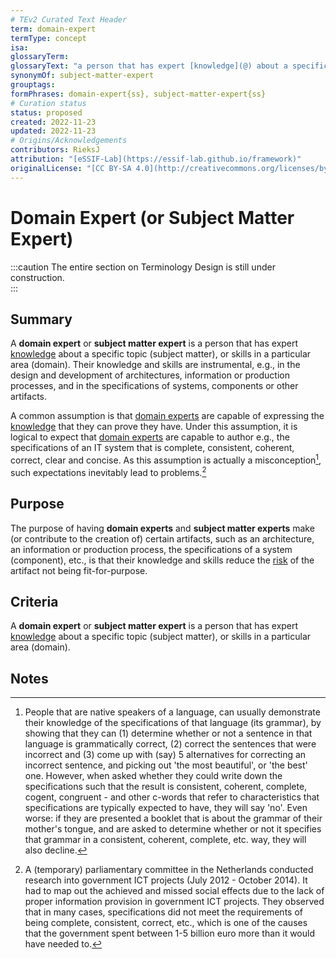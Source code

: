 ```yaml
---
# TEv2 Curated Text Header
term: domain-expert
termType: concept
isa:
glossaryTerm:
glossaryText: "a person that has expert [knowledge](@) about a specific topic (subject matter), or skills in a particular area (domain)."
synonymOf: subject-matter-expert
grouptags:
formPhrases: domain-expert{ss}, subject-matter-expert{ss}
# Curation status
status: proposed
created: 2022-11-23
updated: 2022-11-23
# Origins/Acknowledgements
contributors: RieksJ
attribution: "[eSSIF-Lab](https://essif-lab.github.io/framework)"
originalLicense: "[CC BY-SA 4.0](http://creativecommons.org/licenses/by-sa/4.0/?ref=chooser-v1)"
---
```


# Domain Expert (or Subject Matter Expert)

:::caution
The entire section on Terminology Design is still under construction.<br/>
:::

## Summary
A **domain expert** or **subject matter expert** is a person that has expert [knowledge](@) about a specific topic (subject matter), or skills in a particular area (domain). Their knowledge and skills are instrumental, e.g., in the design and development of architectures, information or production processes, and in the specifications of systems, components or other artifacts.

A common assumption is that [domain experts](@) are capable of expressing the [knowledge](@) that they can prove they have. Under this assumption, it is logical to expect that [domain experts](@) are capable to author e.g., the specifications of an IT system that is complete, consistent, coherent, correct, clear and concise. As this assumption is actually a misconception[^1], such expectations inevitably lead to problems.[^2]

## Purpose
The purpose of having **domain experts** and **subject matter experts** make (or contribute to the creation of) certain artifacts, such as an architecture, an information or production process, the specifications of a system (component), etc., is that their knowledge and skills reduce the [risk](@) of the artifact not being fit-for-purpose.

## Criteria
A **domain expert** or **subject matter expert** is a person that has expert [knowledge](@) about a specific topic (subject matter), or skills in a particular area (domain).

## Notes

[^1]: People that are native speakers of a language, can usually demonstrate their knowledge of the specifications of that language (its grammar), by showing that they can (1) determine whether or not a sentence in that language is grammatically correct, (2) correct the sentences that were incorrect and (3) come up with (say) 5 alternatives for correcting an incorrect sentence, and picking out 'the most beautiful', or 'the best' one. However, when asked whether they could write down the specifications such that the result is consistent, coherent, complete, cogent, congruent - and other c-words that refer to characteristics that specifications are typically expected to have, they will say 'no'. Even worse: if they are presented a booklet that is about the grammar of their mother's tongue, and are asked to determine whether or not it specifies that grammar in a consistent, coherent, complete, etc. way, they will also decline.

[^2]: A (temporary) parliamentary committee in the Netherlands conducted research into government ICT projects (July 2012 - October 2014). It had to map out the achieved and missed social effects due to the lack of proper information provision in government ICT projects. They observed that in many cases, specifications did not meet the requirements of being complete, consistent, correct, etc., which is one of the causes that the government spent between 1-5 billion euro more than it would have needed to.

